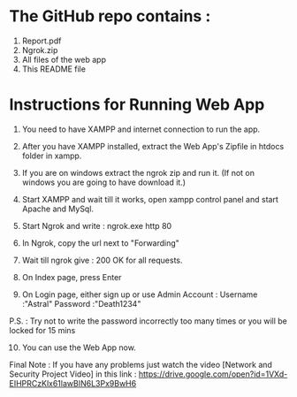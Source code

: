 # The GitHub repo contains :

1. Report.pdf
2. Ngrok.zip
3. All files of the web app
4. This README file





# Instructions for Running Web App

1. You need to have XAMPP and internet connection to run the app.

2. After you have XAMPP installed, extract the Web App's Zipfile in htdocs folder in xampp.

3. If you are on windows extract the ngrok zip and run it. (If not on windows you are going to have download it.)

4. Start XAMPP and wait till it works, open xampp control panel and start Apache and MySql.

5. Start Ngrok and write : ngrok.exe http 80

6. In Ngrok, copy the url next to "Forwarding"

7. Wait till ngrok give : 200 OK for all requests.

8. On Index page, press Enter

9. On Login page, either sign up or use Admin Account : Username :"Astral" Password :"Death1234"

P.S. : Try not to write the password incorrectly too many times or you will be locked for 15 mins

10. You can use the Web App now.

Final Note : If you have any problems just watch the video [Network and Security Project Video] in this link : https://drive.google.com/open?id=1VXd-EIHPRCzKlx61lawBIN6L3Px9BwH6
